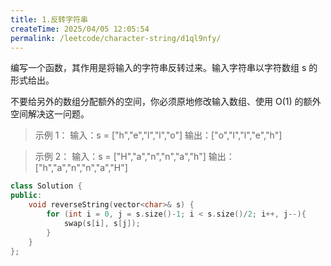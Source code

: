 ```yaml
---
title: 1.反转字符串
createTime: 2025/04/05 12:05:54
permalink: /leetcode/character-string/d1ql9nfy/
---
```

<LinkCard icon="simple-icons:leetcode" title="力扣题目链接: 反转字符串" href="https://leetcode.cn/problems/reverse-string/description/"/>

编写一个函数，其作用是将输入的字符串反转过来。输入字符串以字符数组 s 的形式给出。

不要给另外的数组分配额外的空间，你必须原地修改输入数组、使用 O(1) 的额外空间解决这一问题。



>示例 1：
输入：s = ["h","e","l","l","o"]
输出：["o","l","l","e","h"]

>示例 2：
输入：s = ["H","a","n","n","a","h"]
输出：["h","a","n","n","a","H"]

```c++
class Solution {
public:
    void reverseString(vector<char>& s) {
        for (int i = 0, j = s.size()-1; i < s.size()/2; i++, j--){
            swap(s[i], s[j]);
        }
    }
};
```